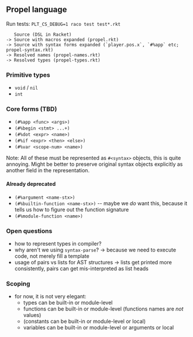 ## Propel language

Run tests: `PLT_CS_DEBUG=1 raco test test*.rkt`

```
   Source (DSL in Racket)
-> Source with macros expanded (propel.rkt)
-> Source with syntax forms expanded (`player.pos.x`, `#%app` etc; propel-syntax.rkt)
-> Resolved names (propel-names.rkt)
-> Resolved types (propel-types.rkt)
```

### Primitive types

- `void` / `nil`
- `int`

### Core forms (TBD)

- `(#%app <func> <args>)`
- `(#%begin <stmt> ...+)`
- `(#%dot <expr> <name>)`
- `(#%if <expr> <then> <else>)`
- `(#%var <scope-num> <name>)`

Note: All of these must be represented as `#<syntax>` objects, this is quite annoying.
      Might be better to preserve original syntax objects explicitly as another field in the representation.

#### Already deprecated

- `(#%argument <name-stx>)`
- `(#%builtin-function <name-stx>)` -- maybe we *do* want this, because it tells us how to figure out the function signature
- `(#%module-function <name>)`

### Open questions

- how to represent types in compiler?
- why aren't we using `syntax-parse`? -> because we need to execute code, not merely fill a template
- usage of pairs vs lists for AST structures -> lists get printed more consistently, pairs can get mis-interpreted as list heads

### Scoping

- for now, it is not very elegant:
  - types can be built-in or module-level
  - functions can be built-in or module-level (functions names are _not_ values)
  - (constants can be built-in or module-level or local)
  - variables can be built-in or module-level or arguments or local
